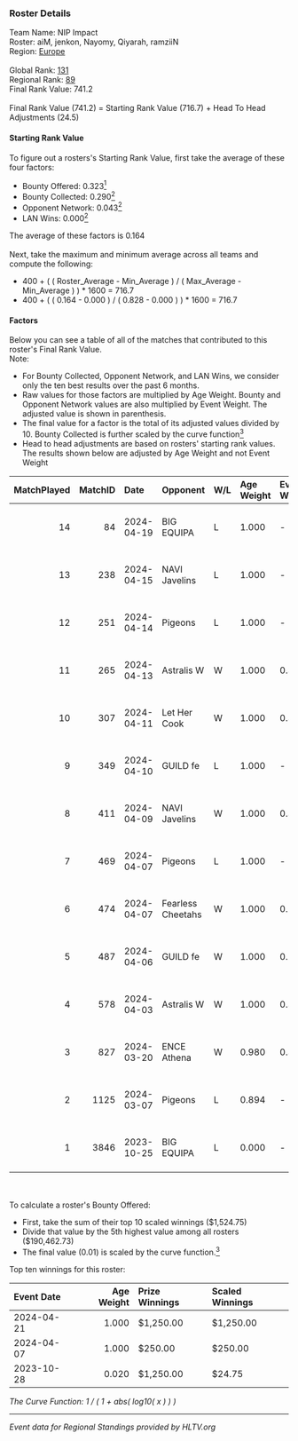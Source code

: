 ### Roster Details<br />
Team Name: NIP Impact<br />
Roster: aiM, jenkon, Nayomy, Qiyarah, ramziiN<br />
Region: [Europe]( ../standings_europe.md)<br />
<br />
Global Rank: [131](../standings_global.md)<br />
Regional Rank: [89]( ../standings_europe.md)<br />
Final Rank Value:  741.2<br />
<br />
Final Rank Value (741.2) = Starting Rank Value (716.7) + Head To Head Adjustments (24.5)<br />

#### Starting Rank Value<br />
To figure out a rosters's Starting Rank Value, first take the average of these four factors:<br />
- Bounty Offered: 0.323[<sup>1</sup>](#table2)
- Bounty Collected: 0.290[<sup>2</sup>](#table1)
- Opponent Network: 0.043[<sup>2</sup>](#table1)
- LAN Wins: 0.000[<sup>2</sup>](#table1)

The average of these factors is 0.164<br />
<br />
Next, take the maximum and minimum average across all teams and compute the following:<br />
- 400 + ( ( Roster_Average - Min_Average ) / ( Max_Average - Min_Average ) ) * 1600 = 716.7
- 400 + ( ( 0.164 - 0.000 ) / ( 0.828 - 0.000 ) ) * 1600 = 716.7


#### Factors<br />
Below you can see a table of all of the matches that contributed to this roster's Final Rank Value.<br />
Note:<br />

- For Bounty Collected, Opponent Network, and LAN Wins, we consider only the ten best results over the past 6 months.
- Raw values for those factors are multiplied by Age Weight. Bounty and Opponent Network values are also multiplied by Event Weight. The adjusted value is shown in parenthesis.
- The final value for a factor is the total of its adjusted values divided by 10. Bounty Collected is further scaled by the curve function[<sup>3</sup>](#curveFunction)
- Head to head adjustments are based on rosters' starting rank values. The results shown below are adjusted by Age Weight and not Event Weight
<span id="table1"></span><br />


| MatchPlayed | MatchID | Date       | Opponent          | W/L | Age Weight | Event Weight | Bounty Collected | Opponent Network | LAN Wins  | H2H Adjustment | Participating Roster                  |
| -: | -: | :- | :- | :- | :- | :- | :- | :- | :- | -: | :- |
|          14 |      84 | 2024-04-19 | BIG EQUIPA        | L   | 1.000      | -            | -                | -                | -         |         -15.83 | aiM, jenkon, Nayomy, Qiyarah, ramziiN |
|          13 |     238 | 2024-04-15 | NAVI Javelins     | L   | 1.000      | -            | -                | -                | -         |         -11.63 | aiM, jenkon, Nayomy, Qiyarah, ramziiN |
|          12 |     251 | 2024-04-14 | Pigeons           | L   | 1.000      | -            | -                | -                | -         |          -9.00 | aiM, jenkon, Nayomy, Qiyarah, ramziiN |
|          11 |     265 | 2024-04-13 | Astralis W        | W   | 1.000      | 0.303        | 0.005 (0.001)    | 0.082 (0.025)    | 0 (0.000) |           9.27 | aiM, jenkon, Nayomy, Qiyarah, ramziiN |
|          10 |     307 | 2024-04-11 | Let Her Cook      | W   | 1.000      | 0.303        | 0.001 (0.000)    | 0.228 (0.069)    | 0 (0.000) |          12.05 | aiM, jenkon, Nayomy, Qiyarah, ramziiN |
|           9 |     349 | 2024-04-10 | GUILD fe          | L   | 1.000      | -            | -                | -                | -         |         -18.50 | aiM, jenkon, Nayomy, Qiyarah, ramziiN |
|           8 |     411 | 2024-04-09 | NAVI Javelins     | W   | 1.000      | 0.303        | 0.064 (0.019)    | 0.467 (0.141)    | 0 (0.000) |          19.92 | aiM, jenkon, Nayomy, Qiyarah, ramziiN |
|           7 |     469 | 2024-04-07 | Pigeons           | L   | 1.000      | -            | -                | -                | -         |          -9.91 | aiM, jenkon, Nayomy, Qiyarah, ramziiN |
|           6 |     474 | 2024-04-07 | Fearless Cheetahs | W   | 1.000      | 0.262        | 0.033 (0.009)    | 0.214 (0.056)    | 0 (0.000) |          17.65 | aiM, jenkon, Nayomy, Qiyarah, ramziiN |
|           5 |     487 | 2024-04-06 | GUILD fe          | W   | 1.000      | 0.262        | 0.009 (0.002)    | 0.220 (0.058)    | 0 (0.000) |          14.01 | aiM, jenkon, Nayomy, Qiyarah, ramziiN |
|           4 |     578 | 2024-04-03 | Astralis W        | W   | 1.000      | 0.331        | 0.005 (0.002)    | 0.082 (0.027)    | 0 (0.000) |          10.93 | aiM, jenkon, Nayomy, Qiyarah, ramziiN |
|           3 |     827 | 2024-03-20 | ENCE Athena       | W   | 0.980      | 0.331        | 0.007 (0.002)    | 0.162 (0.053)    | 0 (0.000) |          14.34 | aiM, jenkon, Nayomy, Qiyarah, ramziiN |
|           2 |    1125 | 2024-03-07 | Pigeons           | L   | 0.894      | -            | -                | -                | -         |          -8.77 | aiM, jenkon, Nayomy, Qiyarah, ramziiN |
|           1 |    3846 | 2023-10-25 | BIG EQUIPA        | L   | 0.000      | -            | -                | -                | -         |          -0.00 | aiM, ASTRA, jenkon, Nayomy, Qiyarah   |

<br />
<span id="table2"></span><br />
To calculate a roster's Bounty Offered:<br />

- First, take the sum of their top 10 scaled winnings ($1,524.75)
- Divide that value by the 5th highest value among all rosters ($190,462.73)
- The final value (0.01) is scaled by the curve function.[<sup>3</sup>](#curveFunction)

Top ten winnings for this roster:<br />

| Event Date | Age Weight | Prize Winnings | Scaled Winnings |
| :- | -: | :- | :- |
| 2024-04-21 |      1.000 | $1,250.00      | $1,250.00       |
| 2024-04-07 |      1.000 | $250.00        | $250.00         |
| 2023-10-28 |      0.020 | $1,250.00      | $24.75          |


<span id="curveFunction"></span>_The Curve Function: 1 / ( 1 + abs( log10( x ) ) )_<br />

---
_Event data for Regional Standings provided by HLTV.org_<br />
